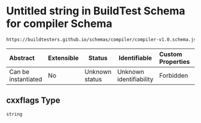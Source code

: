 # Untitled string in BuildTest Schema for compiler Schema

```txt
https://buildtesters.github.io/schemas/compiler/compiler-v1.0.schema.json#/properties/build/properties/cxxflags
```




| Abstract            | Extensible | Status         | Identifiable            | Custom Properties | Additional Properties | Access Restrictions | Defined In                                                                                |
| :------------------ | ---------- | -------------- | ----------------------- | :---------------- | --------------------- | ------------------- | ----------------------------------------------------------------------------------------- |
| Can be instantiated | No         | Unknown status | Unknown identifiability | Forbidden         | Allowed               | none                | [compiler-v1.0.schema.json\*](../../out/compiler-v1.0.schema.json "open original schema") |

## cxxflags Type

`string`

